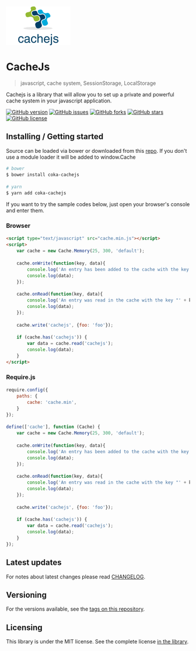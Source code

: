 ![CacheJs Logo](./images/logo.png)

# CacheJs
> javascript, cache system, SessionStorage, LocalStorage

Cachejs is a library that will allow you to set up a private and powerful cache system in your javascript application.

[![GitHub version](https://badge.fury.io/gh/CedrickOka%2Fcachejs.svg)](https://badge.fury.io/gh/CedrickOka%2Fcachejs)
[![GitHub issues](https://img.shields.io/github/issues/CedrickOka/cachejs.svg)](https://github.com/CedrickOka/cachejs/issues)
[![GitHub forks](https://img.shields.io/github/forks/CedrickOka/cachejs.svg)](https://github.com/CedrickOka/cachejs/network)
[![GitHub stars](https://img.shields.io/github/stars/CedrickOka/cachejs.svg)](https://github.com/CedrickOka/cachejs/stargazers)
[![GitHub license](https://img.shields.io/badge/license-MIT-blue.svg)](https://raw.githubusercontent.com/CedrickOka/cachejs/master/LICENSE)

## Installing / Getting started

Source can be loaded via bower or downloaded from this [repo](https://github.com/CedrickOka/cachejs).
If you don't use a module loader it will be added to window.Cache

```bash
# bower
$ bower install coka-cachejs

# yarn
$ yarn add coka-cachejs
```

If you want to try the sample codes below, just open your browser's console and enter them.

### Browser

```html
<script type="text/javascript" src="cache.min.js"></script>
<script>
    var cache = new Cache.Memory(25, 300, 'default');

    cache.onWrite(function(key, data){
    	console.log('An entry has been added to the cache with the key "' + key + '" : ');
    	console.log(data);
    });

    cache.onRead(function(key, data){
    	console.log('An entry was read in the cache with the key "' + key + '" : ');
    	console.log(data);
    });

    cache.write('cachejs', {foo: 'foo'});

    if (cache.has('cachejs')) {
    	var data = cache.read('cachejs');
    	console.log(data);
    }
</script>
```

### Require.js

```javascript
require.config({
	paths: {
		cache: 'cache.min',
	}
});

define(['cache'], function (Cache) {
    var cache = new Cache.Memory(25, 300, 'default');

    cache.onWrite(function(key, data){
    	console.log('An entry has been added to the cache with the key "' + key + '" : ');
    	console.log(data);
    });

    cache.onRead(function(key, data){
    	console.log('An entry was read in the cache with the key "' + key + '" : ');
    	console.log(data);
    });

    cache.write('cachejs', {foo: 'foo'});

    if (cache.has('cachejs')) {
    	var data = cache.read('cachejs');
    	console.log(data);
    }
});
```
## Latest updates
For notes about latest changes please read [CHANGELOG](CHANGELOG.md).

## Versioning

For the versions available, see the [tags on this repository](/tags).

## Licensing

This library is under the MIT license. See the complete license [in the library](LICENSE).

